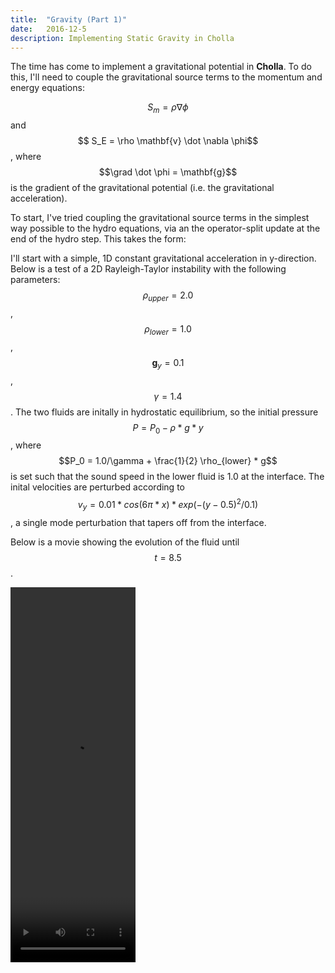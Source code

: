 ```yaml
---
title:  "Gravity (Part 1)"
date:   2016-12-5
description: Implementing Static Gravity in Cholla 
---
```


The time has come to implement a gravitational potential in **Cholla**.
To do this, I'll need to couple the gravitational source terms to the
momentum and energy equations:

$$ S_m = \rho \nabla \phi $$ and $$ S_E = \rho \mathbf{v} \dot \nabla \phi$$,
where $$\grad \dot \phi = \mathbf{g}$$ is the gradient of the gravitational 
potential (i.e. the gravitational acceleration).

To start, I've tried coupling the gravitational source terms
in the simplest way possible to the hydro equations, via an the operator-split
update at the end of the hydro step. This takes the form:



I'll start with a simple, 1D constant gravitational acceleration in
y-direction. Below is a test of a 2D Rayleigh-Taylor instability
with the following parameters: $$\rho_{upper} = 2.0$$, $$\rho_{lower} = 1.0$$,
$$\mathbf{g}_{y} = 0.1$$, $$\gamma = 1.4$$. The two fluids are initally in
hydrostatic equilibrium, so the initial pressure $$P = P_0 - \rho*g*y$$,
where $$P_0 = 1.0/\gamma + \frac{1}{2} \rho_{lower} * g$$ is set such that the
sound speed in the lower fluid is 1.0 at the interface. The inital velocities
are perturbed according to $$v_y = 0.01*cos(6\pi*x)*exp(-(y-0.5)^{2}/0.1)$$, a
single mode perturbation that tapers off from the interface.

Below is a movie showing the evolution of the fluid until $$t = 8.5$$.

<video src="{{ site.url }}assets/movies/rayleigh_taylor.mov" width="200" height="600" controls preload></video>
